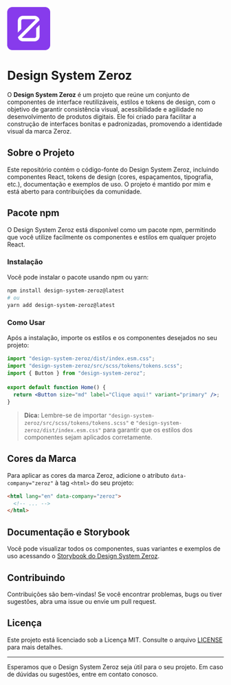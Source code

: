 <img src="/public/favicon.svg" width="100"/>

# Design System Zeroz

O **Design System Zeroz** é um projeto que reúne um conjunto de componentes de interface reutilizáveis, estilos e tokens de design, com o objetivo de garantir consistência visual, acessibilidade e agilidade no desenvolvimento de produtos digitais. Ele foi criado para facilitar a construção de interfaces bonitas e padronizadas, promovendo a identidade visual da marca Zeroz.

## Sobre o Projeto

Este repositório contém o código-fonte do Design System Zeroz, incluindo componentes React, tokens de design (cores, espaçamentos, tipografia, etc.), documentação e exemplos de uso. O projeto é mantido por mim e está aberto para contribuições da comunidade.

## Pacote npm

O Design System Zeroz está disponível como um pacote npm, permitindo que você utilize facilmente os componentes e estilos em qualquer projeto React.

### Instalação

Você pode instalar o pacote usando npm ou yarn:

```bash
npm install design-system-zeroz@latest
# ou
yarn add design-system-zeroz@latest
```

### Como Usar

Após a instalação, importe os estilos e os componentes desejados no seu projeto:

```jsx
import "design-system-zeroz/dist/index.esm.css";
import "design-system-zeroz/src/scss/tokens/tokens.scss";
import { Button } from "design-system-zeroz";

export default function Home() {
  return <Button size="md" label="Clique aqui!" variant="primary" />;
}
```

> **Dica:** Lembre-se de importar `"design-system-zeroz/src/scss/tokens/tokens.scss"` e `"design-system-zeroz/dist/index.esm.css"` para garantir que os estilos dos componentes sejam aplicados corretamente.

## Cores da Marca

Para aplicar as cores da marca Zeroz, adicione o atributo `data-company="zeroz"` à tag `<html>` do seu projeto:

```html
<html lang="en" data-company="zeroz">
  <!-- ... -->
</html>
```

## Documentação e Storybook

Você pode visualizar todos os componentes, suas variantes e exemplos de uso acessando o [Storybook do Design System Zeroz](https://zeroz.vercel.app/).

## Contribuindo

Contribuições são bem-vindas! Se você encontrar problemas, bugs ou tiver sugestões, abra uma issue ou envie um pull request.

## Licença

Este projeto está licenciado sob a Licença MIT. Consulte o arquivo [LICENSE](LICENSE) para mais detalhes.

---

Esperamos que o Design System Zeroz seja útil para o seu projeto. Em caso de dúvidas ou sugestões, entre em contato conosco.
